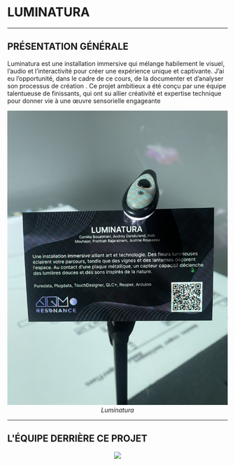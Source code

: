 # LUMINATURA

---

## PRÉSENTATION GÉNÉRALE  

Luminatura est une installation immersive qui mélange habilement le visuel, l’audio et l’interactivité pour créer une expérience unique et captivante. J’ai eu l’opportunité, dans le cadre de ce cours, de la documenter et d’analyser son processus de création  . Ce projet ambitieux a été conçu par une équipe talentueuse de finissants, qui ont su allier créativité et expertise technique pour donner vie à une œuvre sensorielle engageante

<p align="center">
  <img src="Media/Luminatura.jpg" width="700">
  <br>
  <i>Luminatura</i>
</p>

---

## L'ÉQUIPE DERRIÈRE CE PROJET

<p align="center">
  <img src="Media/Équipe.jpg" width="700">
  <br>
</p>
